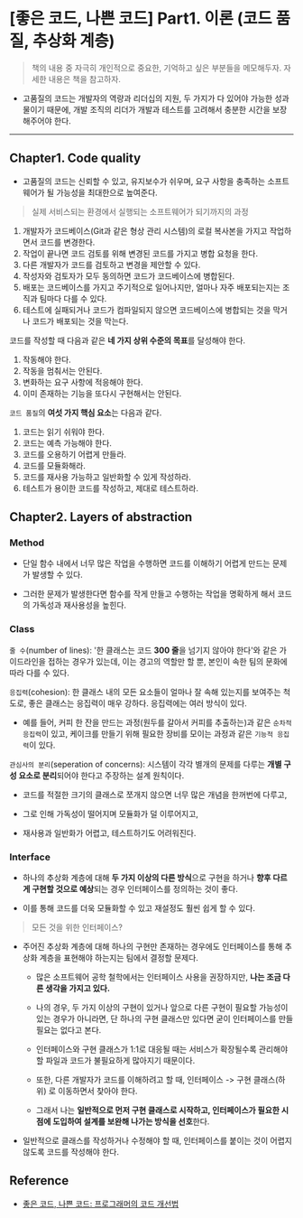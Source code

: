 # [좋은 코드, 나쁜 코드] Part1. 이론 (코드 품질, 추상화 계층)


> 책의 내용 중 자극히 개인적으로 중요한, 기억하고 싶은 부분들을 메모해두자. 자세한 내용은 책을 참고하자.

- 고품질의 코드는 개발자의 역량과 리더십의 지원, 두 가지가 다 있어야 가능한 성과물이기 때문에, 개발 조직의 리더가 개발과 테스트를 고려해서 충분한 시간을 보장해주어야 한다.


---

## Chapter1. Code quality

- 고품질의 코드는 신뢰할 수 있고, 유지보수가 쉬우며, 요구 사항을 충족하는 소프트웨어가 될 가능성을 최대한으로 높여준다.

> 실제 서비스되는 환경에서 실행되는 소프트웨어가 되기까지의 과정

1. 개발자가 코드베이스(Git과 같은 형상 관리 시스템)의 로컬 복사본을 가지고 작업하면서 코드를 변경한다.
2. 작업이 끝나면 코드 검토를 위해 변경된 코드를 가지고 병합 요청을 한다.
3. 다른 개발자가 코드를 검토하고 변경을 제안할 수 있다.
4. 작성자와 검토자가 모두 동의하면 코드가 코드베이스에 병합된다.
5. 배포는 코드베이스를 가지고 주기적으로 일어나지만, 얼마나 자주 배포되는지는 조직과 팀마다 다를 수 있다.
6. 테스트에 실패되거나 코드가 컴파일되지 않으면 코드베이스에 병합되는 것을 막거나 코드가 배포되는 것을 막는다.

코드를 작성할 때 다음과 같은 **네 가지 상위 수준의 목표**를 달성해야 한다.

1. 작동해야 한다.
2. 작동을 멈춰서는 안된다.
3. 변화하는 요구 사항에 적응해야 한다.
4. 이미 존재하는 기능을 또다시 구현해서는 안된다.

`코드 품질`의 **여섯 가지 핵심 요소**는 다음과 같다.

1. 코드는 읽기 쉬워야 한다.
2. 코드는 예측 가능해야 한다.
3. 코드를 오용하기 어렵게 만들라.
4. 코드를 모듈화해라.
5. 코드를 재사용 가능하고 일반화할 수 있게 작성하라.
6. 테스트가 용이한 코드를 작성하고, 제대로 테스트하라.

## Chapter2. Layers of abstraction

### Method

- 단일 함수 내에서 너무 많은 작업을 수행하면 코드를 이해하기 어렵게 만드는 문제가 발생할 수 있다.

- 그러한 문제가 발생한다면 함수를 작게 만들고 수행하는 작업을 명확하게 해서 코드의 가독성과 재사용성을 높힌다.

### Class

`줄 수`(number of lines): '한 클래스는 코드 **300 줄**을 넘기지 않아야 한다'와 같은 가이드라인을 접하는 경우가 있는데, 이는 경고의 역할만 할 뿐, 본인이 속한 팀의 문화에 따라 다를 수 있다.

`응집력`(cohesion): 한 클래스 내의 모든 요소들이 얼마나 잘 속해 있는지를 보여주는 척도로, 좋은 클래스는 응집력이 매우 강하다. 응집력에는 여러 방식이 있다.

- 예를 들어, 커피 한 잔을 만드는 과정(원두를 갈아서 커피를 추출하는)과 같은 `순차적 응집력`이 있고, 케이크를 만들기 위해 필요한 장비를 모이는 과정과 같은 `기능적 응집력`이 있다.

`관심사의 분리`(seperation of concerns): 시스템이 각각 별개의 문제를 다루는 **개별 구성 요소로 분리**되어야 한다고 주장하는 설계 원칙이다.

- 코드를 적절한 크기의 클래스로 쪼개지 않으면 너무 많은 개념을 한꺼번에 다루고,

- 그로 인해 가독성이 떨어지며 모듈화가 덜 이루어지고,

- 재사용과 일반화가 어렵고, 테스트하기도 어려워진다.

### Interface

- 하나의 추상화 계층에 대해 **두 가지 이상의 다른 방식**으로 구현을 하거나 **향후 다르게 구현할 것으로 예상**되는 경우 인터페이스를 정의하는 것이 좋다.

- 이를 통해 코드를 더욱 모듈화할 수 있고 재설정도 훨씬 쉽게 할 수 있다.

> 모든 것을 위한 인터페이스?

- 주어진 추상화 계층에 대해 하나의 구현만 존재하는 경우에도 인터페이스를 통해 추상화 계층을 표현해야 하는지는 팀에서 결정할 문제다.

    - 많은 소프트웨어 공학 철학에서는 인터페이스 사용을 권장하지만, **나는 조금 다른 생각을 가지고 있다.**

    - 나의 경우, 두 가지 이상의 구현이 있거나 앞으로 다른 구현이 필요할 가능성이 있는 경우가 아니라면, 단 하나의 구현 클래스만 있다면 굳이 인터페이스를 만들 필요는 없다고 본다.

    - 인터페이스와 구현 클래스가 1:1로 대응될 때는 서비스가 확장될수록 관리해야 할 파일과 코드가 불필요하게 많아지기 때문이다.

    - 또한, 다른 개발자가 코드를 이해하려고 할 때, 인터페이스 -> 구현 클래스(하위) 로 이동하면서 찾아야 한다.

    - 그래서 나는 **일반적으로 먼저 구현 클래스로 시작하고, 인터페이스가 필요한 시점에 도입하여 설계를 보완해 나가는 방식을 선호**한다.

- 일반적으로 클래스를 작성하거나 수정해야 할 때, 인터페이스를 붙이는 것이 어렵지 않도록 코드를 작성해야 한다.

## Reference

- [좋은 코드, 나쁜 코드: 프로그래머의 코드 개선법](https://product.kyobobook.co.kr/detail/S000061353995)